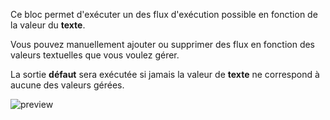 Ce bloc permet d'exécuter un des flux d'exécution possible en fonction de la valeur du **texte**.

Vous pouvez manuellement ajouter ou supprimer des flux en fonction des valeurs textuelles que vous voulez gérer.

La sortie **défaut** sera exécutée si jamais la valeur de **texte** ne correspond à aucune des valeurs gérées.

![preview](/images/controls/switchText-fr.png)